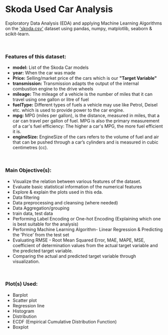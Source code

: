 # Skoda Used Car Analysis

Exploratory Data Analysis (EDA) and applying Machine Learning Algorithms on the ['skoda.csv'](https://www.kaggle.com/aishwaryamuthukumar/cars-dataset-audi-bmw-ford-hyundai-skoda-vw/ "skoda.csv title") dataset using pandas, numpy, matplotlib, seaborn & scikit-learn.

<br>
<h3> Features of this dataset: </h3>

*  <b>model:</b> List of the Skoda Car models
*  <b>year:</b> When the car was made
*  <b>Price:</b> Selling/market price of the cars which is our <b>"Target Variable"</b>
*  <b>transmission:</b> Transmission adapts the output of the internal combustion engine to the drive wheels
*  <b>mileage:</b> The mileage of a vehicle is the number of miles that it can travel using one gallon or litre of fuel
*  <b>fuelType:</b> Different types of fuels a vehicle may use like Petrol, Deisel etc. which is used to provide power to the car engine.
*  <b>mpg:</b> MPG (miles per gallon), is the distance, measured in miles, that a car can travel per gallon of fuel. MPG is also the primary measurement of a car's fuel efficiency: The higher a car's MPG, the more fuel efficient it is.
*  <b>engineSize:</b> EngineSize of the cars refers to the volume of fuel and air that can be pushed through a car’s cylinders and is measured in cubic centimetres (cc).

<br>
<h3> Main Objective(s): </h3>

*  Visualize the relation between various features of the dataset.
*  Evaluate basic statistical information of the numerical features
*  Explore & explain the plots used in this eda.
*  Data filtering
*  Data preprocessing and cleansing (where needed)
*  Data Aggregation/grouping
*  train data, test data
*  Performing Label Encoding or One-hot Encoding (Explaining which one is best suitable for the analysis)
*  Performing Machine Learning Algorithm- Linear Regression & Predicting the 'Price' from the test set
*  Evaluating RMSE - Root Mean Squared Error, MAE, MAPE, MSE, coefficient of determination values from the actual target variable and the predicted target variable.
* Comparing the actual and predicted target variable through visualization.

<br>
<h3> Plot(s) Used: </h3> 

* Barplot
* Scatter plot
* Regression line
* Histogram
* Distribution
* ECDF (Empirical Cumulative Distribution Function)
* Boxplot 

<br> <br>

